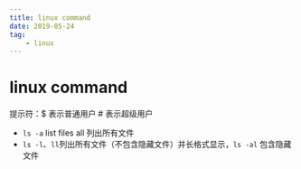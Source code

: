 ```yaml
---
title: linux command
date: 2019-05-24
tag:
    - linux
---
```

# linux command
提示符：$ 表示普通用户 # 表示超级用户

* `ls -a` list files all 列出所有文件
* `ls -l`、`ll`列出所有文件（不包含隐藏文件）并长格式显示，`ls -al` 包含隐藏文件
